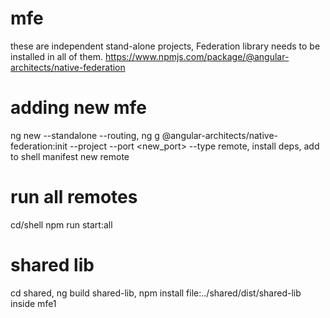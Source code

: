 # mfe
these are independent stand-alone projects, Federation library needs to be installed in all of them. 
https://www.npmjs.com/package/@angular-architects/native-federation

# adding new mfe 

ng new <name> --standalone --routing,
ng g @angular-architects/native-federation:init --project <name> --port <new_port> --type remote,
install deps,
add to shell manifest new remote

# run all remotes
cd/shell 
npm run start:all

# shared lib 
cd shared,
ng build shared-lib,
npm install file:../shared/dist/shared-lib inside mfe1